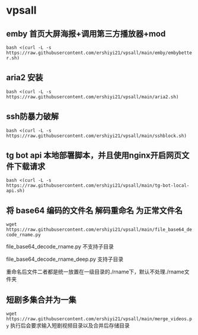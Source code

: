 # vpsall
## emby 首页大屏海报+调用第三方播放器+mod
`bash <(curl -L -s https://raw.githubusercontent.com/ershiyi21/vpsall/main/emby/embybetter.sh)`

## aria2 安装
`bash <(curl -L -s https://raw.githubusercontent.com/ershiyi21/vpsall/main/aria2.sh)`

## ssh防暴力破解
`bash <(curl -L -s https://raw.githubusercontent.com/ershiyi21/vpsall/main/sshblock.sh)`

## tg bot api 本地部署脚本，并且使用nginx开启网页文件下载请求
`bash <(curl -L -s https://raw.githubusercontent.com/ershiyi21/vpsall/main/tg-bot-local-api.sh)`

## 将 base64 编码的文件名 解码重命名 为正常文件名
`wget https://raw.githubusercontent.com/ershiyi21/vpsall/main/file_base64_decode_rname.py`

file_base64_decode_rname.py 不支持子目录

file_base64_decode_rname_deep.py 支持子目录

重命名后文件二者都是统一放置在一级目录的./rname下，默认不处理./rname文件夹

## 短剧多集合并为一集
`wget https://raw.githubusercontent.com/ershiyi21/vpsall/main/merge_videos.py`
执行后会要求输入短剧视频目录以及合并后存储目录


